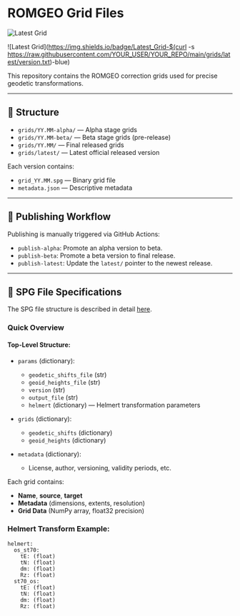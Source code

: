 # ROMGEO Grid Files

![Latest Grid](https://img.shields.io/badge/Latest_Grid-25.04-blue)

![Latest Grid](https://img.shields.io/badge/Latest_Grid-$(curl -s https://raw.githubusercontent.com/YOUR_USER/YOUR_REPO/main/grids/latest/version.txt)-blue)

This repository contains the ROMGEO correction grids used for precise geodetic transformations.

---

## 📂 Structure
- `grids/YY.MM-alpha/` — Alpha stage grids
- `grids/YY.MM-beta/` — Beta stage grids (pre-release)
- `grids/YY.MM/` — Final released grids
- `grids/latest/` — Latest official released version

Each version contains:
- `grid_YY.MM.spg` — Binary grid file
- `metadata.json` — Descriptive metadata

---

## 🚀 Publishing Workflow

Publishing is manually triggered via GitHub Actions:
- `publish-alpha`: Promote an alpha version to beta.
- `publish-beta`: Promote a beta version to final release.
- `publish-latest`: Update the `latest/` pointer to the newest release.

---

## 📄 SPG File Specifications

The SPG file structure is described in detail [here](spg_file_specs.md).

### Quick Overview

#### Top-Level Structure:
- `params` (dictionary):
  - `geodetic_shifts_file` (str)
  - `geoid_heights_file` (str)
  - `version` (str)
  - `output_file` (str)
  - `helmert` (dictionary) — Helmert transformation parameters

- `grids` (dictionary):
  - `geodetic_shifts` (dictionary)
  - `geoid_heights` (dictionary)

- `metadata` (dictionary):
  - License, author, versioning, validity periods, etc.

Each grid contains:
- **Name**, **source**, **target**
- **Metadata** (dimensions, extents, resolution)
- **Grid Data** (NumPy array, float32 precision)

### Helmert Transform Example:
```text
helmert:
  os_st70:
    tE: (float)
    tN: (float)
    dm: (float)
    Rz: (float)
  st70_os:
    tE: (float)
    tN: (float)
    dm: (float)
    Rz: (float)
